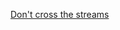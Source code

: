 ---
layout: post
wordpress_id: 1121
wordpress_url: http://noesbueno.com/archives/1121
date: '2011-05-05 17:00:27 -0500'
date_gmt: '2011-05-05 22:00:27 -0500'
body: |
  <p><a href="http://kottke.org/11/05/dont-cross-the-streams">Don't cross the streams</a></p>
---